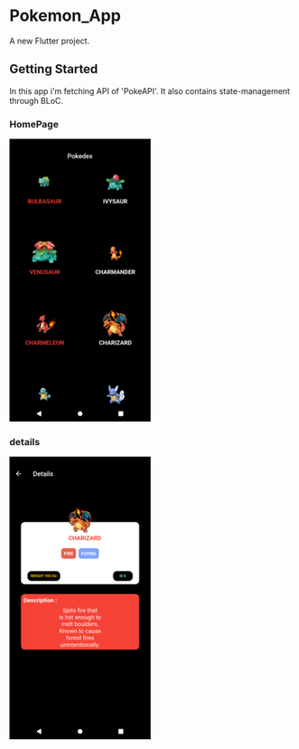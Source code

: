 # Pokemon_App

A new Flutter project.

## Getting Started

In this app i'm fetching API of 'PokeAPI'.
It also contains state-management through BLoC.

### HomePage

<img src="home.png" height="500em" />

### details

<img src="details.png" height="500em" />

